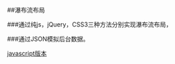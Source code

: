 ##瀑布流布局

###通过纯js，jQuery，CSS3三种方法分别实现瀑布流布局，

###通过JSON模拟后台数据。


[javascript版本](https://limingyang2012.github.io/waterfall/javascript版本)